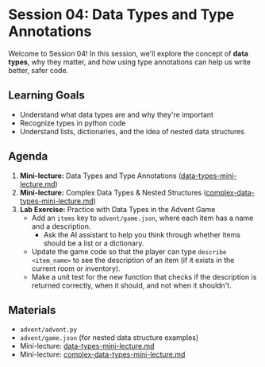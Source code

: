 # Session 04: Data Types and Type Annotations

Welcome to Session 04! In this session, we'll explore the concept of **data types**, why they matter, and how using type annotations can help us write better, safer code.

## Learning Goals
- Understand what data types are and why they're important
- Recognize types in python code
- Understand lists, dictionaries, and the idea of nested data structures


## Agenda

1. **Mini-lecture:** Data Types and Type Annotations ([data-types-mini-lecture.md](./data-types-mini-lecture.md))
2. **Mini-lecture:** Complex Data Types & Nested Structures ([complex-data-types-mini-lecture.md](./complex-data-types-mini-lecture.md))
3. **Lab Exercise:** Practice with Data Types in the Advent Game
    - Add an `items` key to `advent/game.json`, where each item has a name and a description.
        - Ask the AI assistant to help you think through whether items should be a list or a dictionary.
    - Update the game code so that the player can type `describe <item_name>` to see the description of an item (if it exists in the current room or inventory).
    - Make a unit test for the new function that checks if the description is returned correctly, when it should, and not when it shouldn't.


## Materials
- `advent/advent.py`
- `advent/game.json` (for nested data structure examples)
- Mini-lecture: [data-types-mini-lecture.md](./data-types-mini-lecture.md)
- Mini-lecture: [complex-data-types-mini-lecture.md](./complex-data-types-mini-lecture.md)


